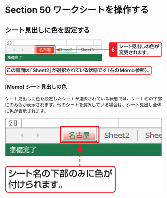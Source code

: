 # Section 50 ワークシートを操作する

## シート見出しに色を設定する

![](002.png)

### [Memo] シート見出しの色

シート見出しに色を設定したシートが選択されている状態では、シート名の下部にのみ色が表示されます。他のシートを選択している場合は、シート見出し全体に色が表示されます。

![memo](003.png)